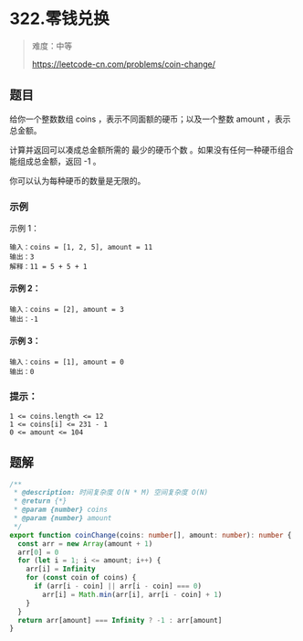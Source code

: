 # 322.零钱兑换

> 难度：中等
>
> https://leetcode-cn.com/problems/coin-change/

## 题目

给你一个整数数组 coins ，表示不同面额的硬币；以及一个整数 amount ，表示总金额。

计算并返回可以凑成总金额所需的 最少的硬币个数 。如果没有任何一种硬币组合能组成总金额，返回 -1 。

你可以认为每种硬币的数量是无限的。

### 示例

示例 1：

```
输入：coins = [1, 2, 5], amount = 11
输出：3
解释：11 = 5 + 5 + 1
```

#### 示例 2：

```
输入：coins = [2], amount = 3
输出：-1
```

#### 示例 3：

```
输入：coins = [1], amount = 0
输出：0
```

### 提示：

```
1 <= coins.length <= 12
1 <= coins[i] <= 231 - 1
0 <= amount <= 104
```

## 题解

```typescript
/**
 * @description: 时间复杂度 O(N * M) 空间复杂度 O(N)
 * @return {*}
 * @param {number} coins
 * @param {number} amount
 */
export function coinChange(coins: number[], amount: number): number {
  const arr = new Array(amount + 1)
  arr[0] = 0
  for (let i = 1; i <= amount; i++) {
    arr[i] = Infinity
    for (const coin of coins) {
      if (arr[i - coin] || arr[i - coin] === 0)
        arr[i] = Math.min(arr[i], arr[i - coin] + 1)
    }
  }
  return arr[amount] === Infinity ? -1 : arr[amount]
}
```
